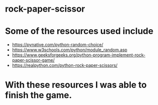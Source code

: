 # rock-paper-scissor
# Some of the resources used include
- https://pynative.com/python-random-choice/ 
- https://www.w3schools.com/python/module_random.asp
- https://www.geeksforgeeks.org/python-program-implement-rock-paper-scissor-game/
- https://realpython.com/python-rock-paper-scissors/
# With these resources I was able to finish the game.
